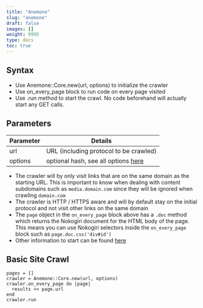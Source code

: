 ```yaml
---
title: "Anemone"
slug: "anemone"
draft: false
images: []
weight: 9995
type: docs
toc: true
---
```


## Syntax
 - Use Anemone::Core.new(url, options) to initialize the crawler
 - Use on_every_page block to run code on every page visited
 - Use .run method to start the crawl. No code beforehand will actually start any GET calls.

## Parameters
| Parameter | Details |
| ------ | ------ |
| url | URL (including protocol to be crawled) |
| options | optional hash, see all options [here](http://www.rubydoc.info/github/chriskite/anemone/Anemone/Core)|

- The crawler will by only visit links that are on the same domain as the starting URL. This is important to know when dealing with content subdomains such as `media.domain.com` since they will be ignored when crawling `domain.com`
- The crawler is HTTP / HTTPS aware and will by default stay on the initial protocol and not visit other links on the same domain
- The `page` object in the `on_every_page` block above has a `.doc` method which returns the Nokogiri document for the HTML body of the page. This means you can use Nokogiri selectors inside the `on_every_page` block such as `page.doc.css('div#id')`
- Other information to start can be found [here](http://anemone.rubyforge.org/information-and-examples.html)

## Basic Site Crawl
    pages = []
    crawler = Anemone::Core.new(url, options)
    crawler.on_every_page do |page|
      results << page.url
    end
    crawler.run

